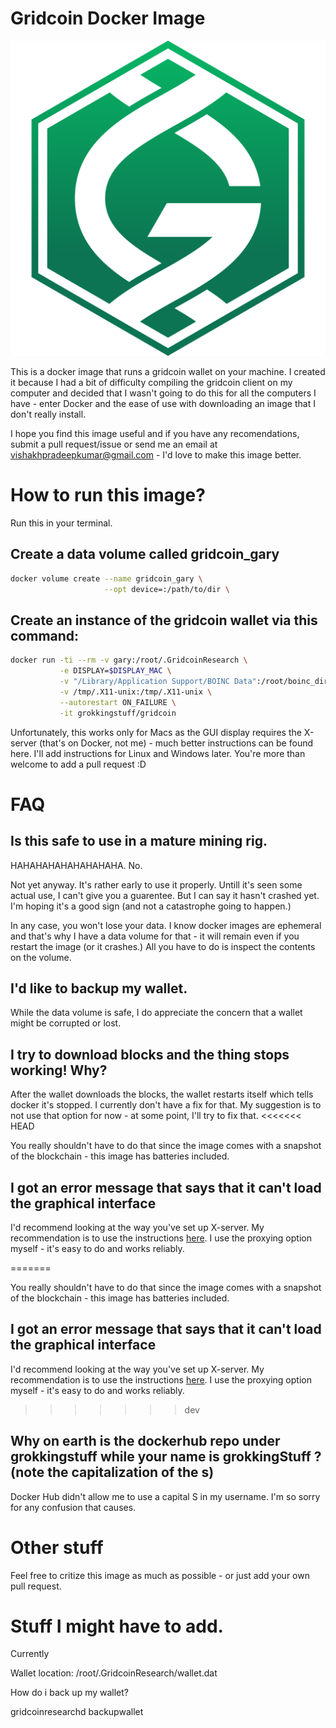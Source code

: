 # Gridcoin Docker Image 

 
![Gridcoin Logo](Docs/GridcoinLogo.png)


This is a docker image that runs a gridcoin wallet on your machine. I created it because I had a bit of difficulty compiling the gridcoin client on my computer and decided that I wasn't going to do this for all the computers I have - enter Docker and the ease of use with downloading an image that I don't really install.

I hope you find this image useful and if you have any recomendations, submit a pull request/issue or send me an email at vishakhpradeepkumar@gmail.com - I'd love to make this image better.


# How to run this image?

Run this in your terminal.


## Create a data volume called gridcoin_gary

```bash
docker volume create --name gridcoin_gary \
                     --opt device=:/path/to/dir \
```

## Create an instance of the gridcoin wallet via this command:

```bash
docker run -ti --rm -v gary:/root/.GridcoinResearch \
           -e DISPLAY=$DISPLAY_MAC \
           -v "/Library/Application Support/BOINC Data":/root/boinc_dir \
           -v /tmp/.X11-unix:/tmp/.X11-unix \
           --autorestart ON_FAILURE \
           -it grokkingstuff/gridcoin
```

Unfortunately, this works only for Macs as the GUI display requires the X-server (that's on Docker, not me) - much better instructions can be found here. I'll add instructions for Linux and Windows later. You're more than welcome to add a pull request :D


# FAQ

## Is this safe to use in a mature mining rig.

HAHAHAHAHAHAHAHAHA.
No.

Not yet anyway. It's rather early to use it properly. Untill it's seen some actual use, I can't give you a guarentee.
But I can say it hasn't crashed yet. I'm hoping it's a good sign (and not a catastrophe going to happen.)

In any case, you won't lose your data. I know docker images are ephemeral and that's why I have a data volume for that - it will remain even if you restart the image (or it crashes.) All you have to do is inspect the contents on the volume.

## I'd like to backup my wallet.

While the data volume is safe, I do appreciate the concern that a wallet might be corrupted or lost. 

## I try to download blocks and the thing stops working! Why?

After the wallet downloads the blocks, the wallet restarts itself which tells docker it's stopped.
I currently don't have a fix for that. My suggestion is to not use that option for now - at some point, I'll try to fix that.
<<<<<<< HEAD

You really shouldn't have to do that since the image comes with a snapshot of the blockchain - this image has batteries included.

## I got an error message that says that it can't load the graphical interface

I'd recommend looking at the way you've set up X-server. My recommendation is to use the instructions [here](https://github.com/chanezon/docker-tips/blob/master/x11/README.md). I use the proxying option myself - it's easy to do and works reliably.

=======

You really shouldn't have to do that since the image comes with a snapshot of the blockchain - this image has batteries included.

## I got an error message that says that it can't load the graphical interface

I'd recommend looking at the way you've set up X-server. My recommendation is to use the instructions [here](https://github.com/chanezon/docker-tips/blob/master/x11/README.md). I use the proxying option myself - it's easy to do and works reliably.

>>>>>>> dev
## Why on earth is the dockerhub repo under grokkingstuff while your name is grokkingStuff ? (note the capitalization of the s)

Docker Hub didn't allow me to use a capital S in my username. I'm so sorry for any confusion that causes.

# Other stuff
Feel free to critize this image as much as possible - or just add your own pull request.


# Stuff I might have to add.
Currently






Wallet location: /root/.GridcoinResearch/wallet.dat













How do i back up my wallet?

gridcoinresearchd backupwallet